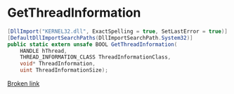 # GetThreadInformation

```csharp
[DllImport("KERNEL32.dll", ExactSpelling = true, SetLastError = true)]
[DefaultDllImportSearchPaths(DllImportSearchPath.System32)]
public static extern unsafe BOOL GetThreadInformation(
    HANDLE hThread,
    THREAD_INFORMATION_CLASS ThreadInformationClass,
    void* ThreadInformation,
    uint ThreadInformationSize);
```

[Broken link](broken-reference "mention")
